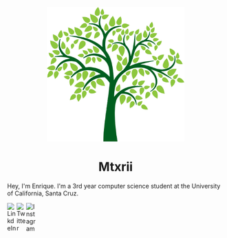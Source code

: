 <!--
**mtxrii/mtxrii** is a ✨ _special_ ✨ repository because its `README.md` (this file) appears on your GitHub profile.

Here are some ideas to get you started:

- 🔭 I’m currently working on ...
- 🌱 I’m currently learning ...
- 👯 I’m looking to collaborate on ...
- 🤔 I’m looking for help with ...
- 💬 Ask me about ...
- 📫 How to reach me: ...
- 😄 Pronouns: ...
- ⚡ Fun fact: ...
-->
<p align="center">
    <a href="https://edavalos.com/" target="_blank">
        <img src="https://raw.githubusercontent.com/mtxrii/mtxrii/master/images/Daco_4753327.png" alt="Splash" width="320">
    </a>
</p>
<h1 align="center">
    Mtxrii
</h1>

Hey, I'm Enrique. I'm a 3rd year computer science student at the University of California, Santa Cruz.

<div text-align="center">
    <a href="https://www.linkedin.com/in/enrique-davalos/">
      <img align="left" alt="LinkdeIn" width="22px" src="https://cdn.jsdelivr.net/npm/simple-icons@v3/icons/linkedin.svg" />
    </a>
    <a href="https://twitter.com/mtxrii">
      <img align="left" alt="Twitter" width="22px" src="https://cdn.jsdelivr.net/npm/simple-icons@v3/icons/twitter.svg" />
    </a>
    <a href="https://www.instagram.com/aperture.jpg/">
      <img align="left" alt="Instagram" width="22px" src="https://cdn.jsdelivr.net/npm/simple-icons@v3/icons/instagram.svg" />
    </a>
</div>
